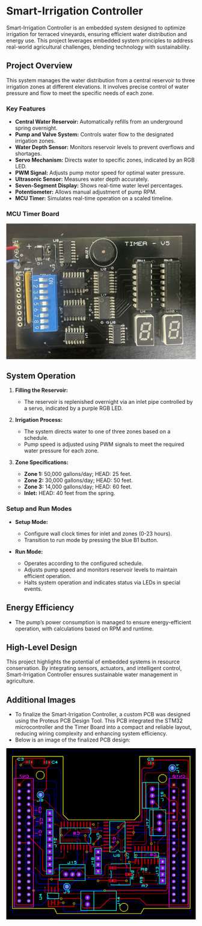 # Smart-Irrigation Controller

Smart-Irrigation Controller is an embedded system designed to optimize irrigation for terraced vineyards, ensuring efficient water distribution and energy use. This project leverages embedded system principles to address real-world agricultural challenges, blending technology with sustainability.

## Project Overview

This system manages the water distribution from a central reservoir to three irrigation zones at different elevations. It involves precise control of water pressure and flow to meet the specific needs of each zone.

### Key Features

- **Central Water Reservoir:** Automatically refills from an underground spring overnight.
- **Pump and Valve System:** Controls water flow to the designated irrigation zones.
- **Water Depth Sensor:** Monitors reservoir levels to prevent overflows and shortages.
- **Servo Mechanism:** Directs water to specific zones, indicated by an RGB LED.
- **PWM Signal:** Adjusts pump motor speed for optimal water pressure.
- **Ultrasonic Sensor:** Measures water depth accurately.
- **Seven-Segment Display:** Shows real-time water level percentages.
- **Potentiometer:** Allows manual adjustment of pump RPM.
- **MCU Timer:** Simulates real-time operation on a scaled timeline.

### MCU Timer Board
<img width="810" alt="MCU Timer Board" src="https://github.com/Karnan123/Smart-Irrigation-Controller/blob/main/Timer_Board_Picture.jpg?raw=true">

## System Operation

1. **Filling the Reservoir:**
   - The reservoir is replenished overnight via an inlet pipe controlled by a servo, indicated by a purple RGB LED.

2. **Irrigation Process:**
   - The system directs water to one of three zones based on a schedule.
   - Pump speed is adjusted using PWM signals to meet the required water pressure for each zone.

3. **Zone Specifications:**
   - **Zone 1:** 50,000 gallons/day; HEAD: 25 feet.
   - **Zone 2:** 30,000 gallons/day; HEAD: 50 feet.
   - **Zone 3:** 14,000 gallons/day; HEAD: 60 feet.
   - **Inlet:** HEAD: 40 feet from the spring.

### Setup and Run Modes

- **Setup Mode:**
  - Configure wall clock times for inlet and zones (0-23 hours).
  - Transition to run mode by pressing the blue B1 button.

- **Run Mode:**
  - Operates according to the configured schedule.
  - Adjusts pump speed and monitors reservoir levels to maintain efficient operation.
  - Halts system operation and indicates status via LEDs in special events.

## Energy Efficiency

- The pump’s power consumption is managed to ensure energy-efficient operation, with calculations based on RPM and runtime.

## High-Level Design

This project highlights the potential of embedded systems in resource conservation. By integrating sensors, actuators, and intelligent control, Smart-Irrigation Controller ensures sustainable water management in agriculture.

## Additional Images

-	To finalize the Smart-Irrigation Controller, a custom PCB was designed using the Proteus PCB Design Tool. This PCB integrated the STM32 microcontroller and the Timer Board into a compact and reliable layout, reducing wiring complexity and enhancing system efficiency.
-	Below is an image of the finalized PCB design:

<center>
   <img width="800" alt="PCB Design All Layers" src="https://github.com/Karnan123/Smart-Irrigation-Controller/blob/main/PCB_Design_All_Layers.PNG?raw=true">
</center>
